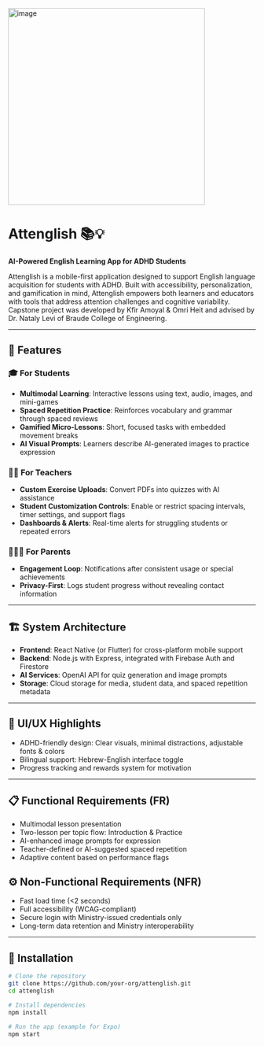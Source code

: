 <img width="400" height="400" alt="image" src="https://github.com/user-attachments/assets/b421ed5c-f173-4da6-a286-f49fc17cfec6" />

# Attenglish 📚💡
**AI-Powered English Learning App for ADHD Students**

Attenglish is a mobile-first application designed to support English language acquisition for students with ADHD. Built with accessibility, personalization, and gamification in mind, Attenglish empowers both learners and educators with tools that address attention challenges and cognitive variability.
Capstone project was developed by Kfir Amoyal & Omri Heit and advised by Dr. Nataly Levi of Braude College of Engineering.

---

## 🚀 Features

### 🎓 For Students
- **Multimodal Learning**: Interactive lessons using text, audio, images, and mini-games
- **Spaced Repetition Practice**: Reinforces vocabulary and grammar through spaced reviews
- **Gamified Micro-Lessons**: Short, focused tasks with embedded movement breaks
- **AI Visual Prompts**: Learners describe AI-generated images to practice expression

### 👩‍🏫 For Teachers
- **Custom Exercise Uploads**: Convert PDFs into quizzes with AI assistance
- **Student Customization Controls**: Enable or restrict spacing intervals, timer settings, and support flags
- **Dashboards & Alerts**: Real-time alerts for struggling students or repeated errors

### 👨‍👩‍👧 For Parents
- **Engagement Loop**: Notifications after consistent usage or special achievements
- **Privacy-First**: Logs student progress without revealing contact information

---

## 🏗️ System Architecture

- **Frontend**: React Native (or Flutter) for cross-platform mobile support
- **Backend**: Node.js with Express, integrated with Firebase Auth and Firestore
- **AI Services**: OpenAI API for quiz generation and image prompts
- **Storage**: Cloud storage for media, student data, and spaced repetition metadata

---

## 📱 UI/UX Highlights

- ADHD-friendly design: Clear visuals, minimal distractions, adjustable fonts & colors
- Bilingual support: Hebrew-English interface toggle
- Progress tracking and rewards system for motivation

---

## 📋 Functional Requirements (FR)

- Multimodal lesson presentation
- Two-lesson per topic flow: Introduction & Practice
- AI-enhanced image prompts for expression
- Teacher-defined or AI-suggested spaced repetition
- Adaptive content based on performance flags

## ⚙️ Non-Functional Requirements (NFR)

- Fast load time (<2 seconds)
- Full accessibility (WCAG-compliant)
- Secure login with Ministry-issued credentials only
- Long-term data retention and Ministry interoperability

---


## 💾 Installation

```bash
# Clone the repository
git clone https://github.com/your-org/attenglish.git
cd attenglish

# Install dependencies
npm install

# Run the app (example for Expo)
npm start
